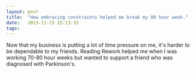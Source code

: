 ```yaml
---
layout: post
title:  "How embracing constraints helped me break my 80 hour week."
date:   2013-11-23 15:13:33
tags:   
---
```


Now that my business is putting a lot of time pressure on me, it's harder to be dependable to my friends. Reading Rework helped me when I was working 70-80 hour weeks but wanted to support a friend who was diagnosed with Parkinson's.


<object width="560" height="340"><param name="movie" value="http://www.youtube.com/v/Ocs_m0FqwQc&hl=en_US&fs=1&rel=0"></param><param name="allowFullScreen" value="true"></param><param name="allowscriptaccess" value="always"></param><embed src="http://www.youtube.com/v/Ocs_m0FqwQc&hl=en_US&fs=1&rel=0" type="application/x-shockwave-flash" allowscriptaccess="always" allowfullscreen="true" width="560" height="340"></embed></object>
